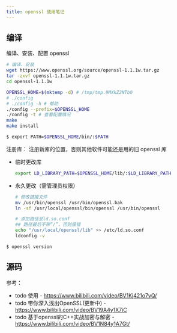 ```yaml
---
title: openssl 使用笔记
---
```


## 编译

编译、安装、配置 openssl

```bash
# 编译、安装
wget https://www.openssl.org/source/openssl-1.1.1w.tar.gz
tar -zxvf openssl-1.1.1w.tar.gz
cd openssl-1.1.1w

OPENSSL_HOME=$(mktemp -d) # /tmp/tmp.9MXkZ2NTbO
# ./config
# ./config -h # 帮助
./config --prefix=$OPENSSL_HOME
./config -t # 查看配置情况
make 
make install
```

```bash
$ export PATH=$OPENSSL_HOME/bin/:$PATH
```

注册库： 注册新库的位置，否则其他软件可能还是用的旧 openssl 库

+ 临时更改库

  ```bash
  export LD_LIBRARY_PATH=$OPENSSL_HOME/lib/:$LD_LIBRARY_PATH
  ```

+ 永久更改（需管理员权限）

  ```bash
  # 修改链接文件
  mv /usr/bin/openssl /usr/bin/openssl.bak
  ln -sf /usr/local/openssl/bin/openssl /usr/bin/openssl

  # 添加路径至ld.so.conf
  ## 路径最后不带“/”，否则报错
  echo "/usr/local/openssl/lib" >> /etc/ld.so.conf
  ldconfig -v
  ```

```bash
$ openssl version
```

## 源码

参考：

+ todo 使用 - https://www.bilibili.com/video/BV1Kj421o7vQ/
+ todo 带你深入浅出OpenSSL(更新中) - https://www.bilibili.com/video/BV19A4y1X7iC
+ todo 基于openssl的C++实战加密与解密 - https://www.bilibili.com/video/BV1N84y1A7Gt/
